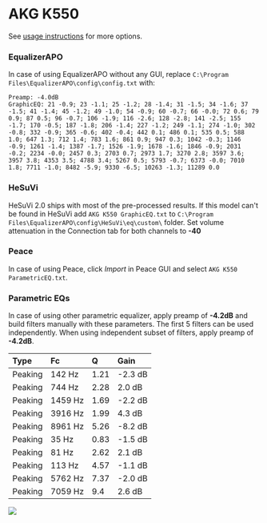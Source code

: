 # AKG K550
See [usage instructions](https://github.com/jaakkopasanen/AutoEq#usage) for more options.

### EqualizerAPO
In case of using EqualizerAPO without any GUI, replace `C:\Program Files\EqualizerAPO\config\config.txt`
with:
```
Preamp: -4.0dB
GraphicEQ: 21 -0.9; 23 -1.1; 25 -1.2; 28 -1.4; 31 -1.5; 34 -1.6; 37 -1.5; 41 -1.4; 45 -1.2; 49 -1.0; 54 -0.9; 60 -0.7; 66 -0.0; 72 0.6; 79 0.9; 87 0.5; 96 -0.7; 106 -1.9; 116 -2.6; 128 -2.8; 141 -2.5; 155 -1.7; 170 -0.5; 187 -1.8; 206 -1.4; 227 -1.2; 249 -1.1; 274 -1.0; 302 -0.8; 332 -0.9; 365 -0.6; 402 -0.4; 442 0.1; 486 0.1; 535 0.5; 588 1.0; 647 1.3; 712 1.4; 783 1.6; 861 0.9; 947 0.3; 1042 -0.3; 1146 -0.9; 1261 -1.4; 1387 -1.7; 1526 -1.9; 1678 -1.6; 1846 -0.9; 2031 -0.2; 2234 -0.0; 2457 0.3; 2703 0.7; 2973 1.7; 3270 2.8; 3597 3.6; 3957 3.8; 4353 3.5; 4788 3.4; 5267 0.5; 5793 -0.7; 6373 -0.0; 7010 1.8; 7711 -1.0; 8482 -5.9; 9330 -6.5; 10263 -1.3; 11289 0.0
```

### HeSuVi
HeSuVi 2.0 ships with most of the pre-processed results. If this model can't be found in HeSuVi add
`AKG K550 GraphicEQ.txt` to `C:\Program Files\EqualizerAPO\config\HeSuVi\eq\custom\` folder.
Set volume attenuation in the Connection tab for both channels to **-40**

### Peace
In case of using Peace, click *Import* in Peace GUI and select `AKG K550 ParametricEQ.txt`.

### Parametric EQs
In case of using other parametric equalizer, apply preamp of **-4.2dB** and build filters manually
with these parameters. The first 5 filters can be used independently.
When using independent subset of filters, apply preamp of **-4.2dB**.

| Type    | Fc      |    Q | Gain    |
|:--------|:--------|:-----|:--------|
| Peaking | 142 Hz  | 1.21 | -2.3 dB |
| Peaking | 744 Hz  | 2.28 | 2.0 dB  |
| Peaking | 1459 Hz | 1.69 | -2.2 dB |
| Peaking | 3916 Hz | 1.99 | 4.3 dB  |
| Peaking | 8961 Hz | 5.26 | -8.2 dB |
| Peaking | 35 Hz   | 0.83 | -1.5 dB |
| Peaking | 81 Hz   | 2.62 | 2.1 dB  |
| Peaking | 113 Hz  | 4.57 | -1.1 dB |
| Peaking | 5762 Hz | 7.37 | -2.0 dB |
| Peaking | 7059 Hz | 9.4  | 2.6 dB  |

![](https://raw.githubusercontent.com/jaakkopasanen/AutoEq/master/results/innerfidelity/sbaf-serious/AKG%20K550/AKG%20K550.png)